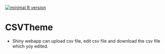 [![minimal R version](https://img.shields.io/badge/R%3E%3D-3.2.4-6666ff.svg)](https://cran.r-project.org/)
# CSVTheme
- Shiny webapp can upload csv file, edit csv file and download the csv file which yoy edited. 
